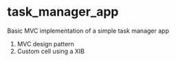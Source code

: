 # task_manager_app

Basic MVC implementation of a simple task manager app

1. MVC design pattern
2. Custom cell using a XIB
